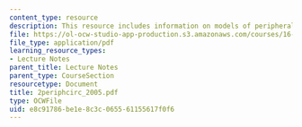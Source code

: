```yaml
---
content_type: resource
description: This resource includes information on models of peripheral circulation.
file: https://ol-ocw-studio-app-production.s3.amazonaws.com/courses/16-423j-aerospace-biomedical-and-life-support-engineering-spring-2006/e8c91786be1e8c3c065561155617f0f6_2periphcirc_2005.pdf
file_type: application/pdf
learning_resource_types:
- Lecture Notes
parent_title: Lecture Notes
parent_type: CourseSection
resourcetype: Document
title: 2periphcirc_2005.pdf
type: OCWFile
uid: e8c91786-be1e-8c3c-0655-61155617f0f6
---
```

